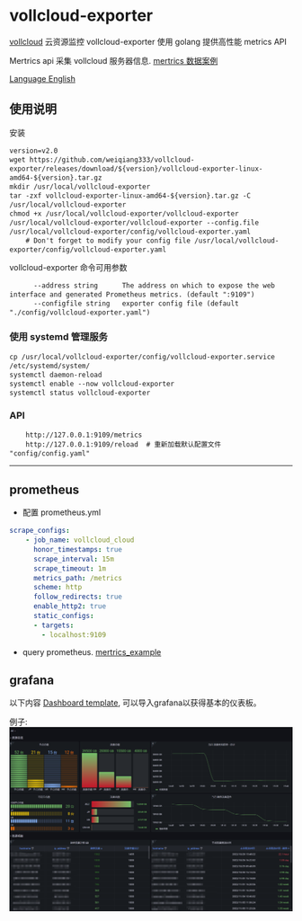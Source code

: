 # vollcloud-exporter
[vollcloud](https://vollcloud.com/) 云资源监控 vollcloud-exporter 使用 golang 提供高性能 metrics API

Mertrics api 采集 vollcloud 服务器信息. [mertrics 数据案例](./docs/mertrics_example)

[Language English](README.md)

## 使用说明
安装
```shell
version=v2.0
wget https://github.com/weiqiang333/vollcloud-exporter/releases/download/${version}/vollcloud-exporter-linux-amd64-${version}.tar.gz
mkdir /usr/local/vollcloud-exporter
tar -zxf vollcloud-exporter-linux-amd64-${version}.tar.gz -C /usr/local/vollcloud-exporter
chmod +x /usr/local/vollcloud-exporter/vollcloud-exporter
/usr/local/vollcloud-exporter/vollcloud-exporter --config.file /usr/local/vollcloud-exporter/config/vollcloud-exporter.yaml
    # Don't forget to modify your config file /usr/local/vollcloud-exporter/config/vollcloud-exporter.yaml
```

vollcloud-exporter 命令可用参数
```
      --address string      The address on which to expose the web interface and generated Prometheus metrics. (default ":9109")
      --configfile string   exporter config file (default "./config/vollcloud-exporter.yaml")
```

### 使用 systemd 管理服务
```
cp /usr/local/vollcloud-exporter/config/vollcloud-exporter.service /etc/systemd/system/
systemctl daemon-reload
systemctl enable --now vollcloud-exporter
systemctl status vollcloud-exporter
```

### API
```
    http://127.0.0.1:9109/metrics
    http://127.0.0.1:9109/reload  # 重新加载默认配置文件 "config/config.yaml"
```

---
## prometheus
- 配置 prometheus.yml
```yaml
scrape_configs:
    - job_name: vollcloud_cloud
      honor_timestamps: true
      scrape_interval: 15m
      scrape_timeout: 1m
      metrics_path: /metrics
      scheme: http
      follow_redirects: true
      enable_http2: true
      static_configs:
      - targets:
        - localhost:9109
```
- query prometheus. [mertrics_example](docs/mertrics_example)


## grafana
以下内容 [Dashboard template](./docs/grafana.json), 可以导入grafana以获得基本的仪表板。

例子:
![cloud grafana](./docs/img/grafana-Cloud.png)
